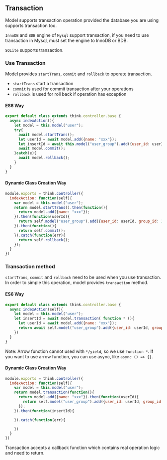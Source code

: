 ## Transaction

Model supports transaction operation provided the database you are using supports transaction too. 

`InnoDB` and `BDB` engine of `Mysql` support transaction, if you need to use transaction in Mysql, must set the engine to InnoDB or BDB.

`SQLite` supports transaction.

### Use Transaction

Model provides `startTrans`, `commit` and `rollback` to operate transaction.

- `startTrans` start a transaction
- `commit` is used for commit transaction after your operations
- `rollback` is used for roll back if operation has exception

#### ES6 Way

```js
export default class extends think.controller.base {
  async indexAction(){
    let model = this.model("user");
    try{
      await model.startTrans();
      let userId = await model.add({name: "xxx"});
      let insertId = await this.model("user_group").add({user_id: userId, group_id: 1000});
      await model.commit();
    }catch(e){
      await model.rollback();
    }
  }
}
```

#### Dynamic Class Creation Way

```js
module.exports = think.controller({
  indexAction: function(self){
    var model = this.model("user");
    return model.startTrans().then(function(){
      return model.add({name: "xxx"});
    }).then(function(userId){
      return self.model("user_group").add({user_id: userId, group_id: 1000})
    }).then(function(){
      return self.commit();
    }).catch(function(err){
      return self.rollback();
    });
  }
})
```

### Transaction method

`startTrans`, `commit` and `rollback` need to be used when you use transaction. In order to simple this operation, model provides `transaction` method.

#### ES6 Way

```js
export default class extends think.controller.base {
  async indexAction(self){
    let model = this.model("user");
    let insertId = await model.transaction( function * (){
      let userId = await model.add({name: "xxx"});
      return await self.model("user_group").add({user_id: userId, group_id: 1000});
    })
  }
}
```

Note: Arrow function cannot used with `*/yield`, so we use `function *`. If you want to use arrow function, you can use async, like `async () => {}`.

#### Dynamic Class Creation Way

```js
module.exports = think.controller({
  indexAction: function(self){
    var model = this.model("user");
    return model.transaction(function(){
      return model.add({name: "xxx"}).then(function(userId){
        return self.model("user_group").add({user_id: userId, group_id: 1000});
      });
    }).then(function(insertId){

    }).catch(function(err){

    })
  }
})
```

Transaction accepts a callback function which contains real operation logic and need to return.
